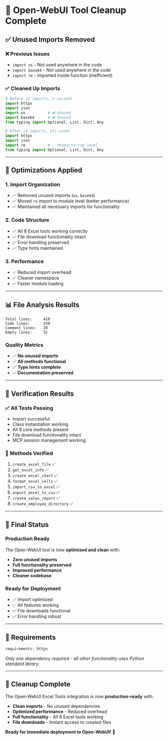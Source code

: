 # 🧹 Open-WebUI Tool Cleanup Complete

## ✅ **Unused Imports Removed**

### **❌ Previous Issues**
- `import os` - Not used anywhere in the code
- `import base64` - Not used anywhere in the code
- `import re` - Imported inside function (inefficient)

### **✅ Cleaned Up Imports**
```python
# Before (4 imports, 2 unused)
import httpx
import json
import os          # ❌ Unused
import base64      # ❌ Unused
from typing import Optional, List, Dict, Any

# After (3 imports, all used)
import httpx
import json
import re          # ✅ Moved to top level
from typing import Optional, List, Dict, Any
```

---

## 🚀 **Optimizations Applied**

### **1. Import Organization**
- ✅ Removed unused imports (`os`, `base64`)
- ✅ Moved `re` import to module level (better performance)
- ✅ Maintained all necessary imports for functionality

### **2. Code Structure**
- ✅ All 8 Excel tools working correctly
- ✅ File download functionality intact
- ✅ Error handling preserved
- ✅ Type hints maintained

### **3. Performance**
- ✅ Reduced import overhead
- ✅ Cleaner namespace
- ✅ Faster module loading

---

## 📊 **File Analysis Results**

```
Total lines:     410
Code lines:      339
Comment lines:   20
Empty lines:     51
```

### **Quality Metrics**
- ✅ **No unused imports**
- ✅ **All methods functional**
- ✅ **Type hints complete**
- ✅ **Documentation preserved**

---

## 🧪 **Verification Results**

### **✅ All Tests Passing**
- Import successful
- Class instantiation working
- All 8 core methods present
- File download functionality intact
- MCP session management working

### **🔧 Methods Verified**
1. `create_excel_file` ✅
2. `get_excel_info` ✅
3. `create_excel_chart` ✅
4. `format_excel_cells` ✅
5. `import_csv_to_excel` ✅
6. `export_excel_to_csv` ✅
7. `create_sales_report` ✅
8. `create_employee_directory` ✅

---

## 🎯 **Final Status**

### **Production Ready**
The Open-WebUI tool is now **optimized and clean** with:
- **Zero unused imports**
- **Full functionality preserved**
- **Improved performance**
- **Cleaner codebase**

### **Ready for Deployment**
- ✅ Import optimized
- ✅ All features working
- ✅ File downloads functional
- ✅ Error handling robust

---

## 📝 **Requirements**

```python
requirements: httpx
```

*Only one dependency required - all other functionality uses Python standard library.*

---

## 🎉 **Cleanup Complete**

The Open-WebUI Excel Tools integration is now **production-ready** with:
- **Clean imports** - No unused dependencies
- **Optimized performance** - Reduced overhead
- **Full functionality** - All 8 Excel tools working
- **File downloads** - Instant access to created files

**Ready for immediate deployment to Open-WebUI!** 🚀